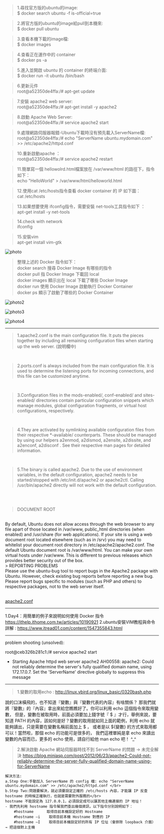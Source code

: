 > 1.尋找官方版的ubuntu的image: </br>
$ docker search ubuntu -f is-official=true </br>

> 2.將官方版的ubuntu的image給pull到本機來: </br> 
$ docker pull ubuntu </br>

> 3.查看本機下載的image檔: </br>
$ docker images </br>

> 4.查看正在運作中的 container </br>
$ docker ps -a </br>

> 5.進入並開啟 ubuntu 的 container 的終端介面: </br>
$ docker run -it ubuntu /bin/bash  </br>

> 6.更新元件 </br>
root@a52350de4ffa:/# apt-get update </br>

> 7.安裝 apache2 web server: </br>
root@a52350de4ffa:/# apt-get install -y apache2 </br>

> 8.啟動 Apache Web Server: </br>
root@a52350de4ffa:/# service apache2 start </br>

> 9.處理網路伺服器報錯-Ubuntu下載時沒有預先載入ServerName檔: </br>
root@a52350de4ffa:/# echo "ServerName ubuntu.mydomain.com" >> /etc/apache2/httpd.conf </br>

> 10.重新啟動apache ： </br>
root@a52350de4ffa:/# service apache2 restart </br>

> 11.簡單寫一個 hellowolrd.html檔案放在 /var/www/html 的路徑下，指令如下： </br>
echo "HelloWorld" > /var/www/html/helloworld.html </br>

> 12.使用cat /etc/hosts指令查看 docker container 的 IP 如下圖： </br>
cat /etc/hosts </br>

> 13.如果想要使用 ifconfig指令，需要安裝 net-tools工具指令如下 ： </br>
apt-get install -y net-tools </br>

> 14.check with network </br>
ifconfig </br>

> 15.安裝vim </br>
apt-get install vim-gtk </br>

![photo](https://github.com/michaelyenoke/docker_notebook_slider_examples/blob/main/06_networking_connect/apache_server.png)


> 整理上述的 Docker 指令如下： </br>
    docker search 搜尋 Docker Image 有哪些的指令 </br>
    docker pull 指 Docker Image 下載回 local  </br>
    docker images 顯示出在 local 下載了哪些 Docker Image </br>
    docker run 使用 Docker Image 啟動執行 Docker Container </br>
    docker ps 顯示了啟動了哪些的 Docker Container </br>

![photo2](https://github.com/michaelyenoke/docker_notebook_slider_examples/blob/main/06_networking_connect/apache_server02.png)
</br>

![photo3](https://github.com/michaelyenoke/docker_notebook_slider_examples/blob/main/06_networking_connect/apache_server03.png)
</br>

![photo4](https://github.com/michaelyenoke/docker_notebook_slider_examples/blob/main/06_networking_connect/apache_server04.png)
</br>

____

> 1.apache2.conf is the main configuration file. It puts the pieces together by including all remaining configuration files when starting up the web server. (說明欄中)
</br>

> 2.ports.conf is always included from the main configuration file. It is used to determine the listening ports for incoming connections, and this file can be customized anytime.
</br>

> 3.Configuration files in the mods-enabled/, conf-enabled/ and sites-enabled/ directories contain particular configuration snippets which manage modules, global configuration fragments, or virtual host configurations, respectively.
</br>

> 4.They are activated by symlinking available configuration files from their respective *-available/ counterparts. These should be managed by using our helpers a2enmod, a2dismod, a2ensite, a2dissite, and a2enconf, a2disconf . See their respective man pages for detailed information.
</br>

> 5.The binary is called apache2. Due to the use of environment variables, in the default configuration, apache2 needs to be started/stopped with /etc/init.d/apache2 or apache2ctl. Calling /usr/bin/apache2 directly will not work with the default configuration.
</br>
</br>

> DOCUMENT ROOT
</br>
By default, Ubuntu does not allow access through the web browser to any file apart of those located in /var/www, public_html directories (when enabled) and /usr/share (for web applications). If your site is using a web document root located elsewhere (such as in /srv) you may need to whitelist your document root directory in /etc/apache2/apache2.conf.
The default Ubuntu document root is /var/www/html. You can make your own virtual hosts under /var/www. This is different to previous releases which provides better security out of the box.
</br>
> REPORTING PROBLEMS
</br>
Please use the ubuntu-bug tool to report bugs in the Apache2 package with Ubuntu. However, check existing bug reports before reporting a new bug.
Please report bugs specific to modules (such as PHP and others) to respective packages, not to the web server itself.
</br>
</br>

[apache2.conf](https://github.com/michaelyenoke/docker_notebook_slider_examples/blob/main/06_networking_connect/apache2.conf)
____


1.Day4：用簡單的例子來說明如何使用 Docker 指令 https://ithelp.ithome.com.tw/articles/10190921
2.ubuntu安裝VIM教程與命令詳解 :  https://www.itread01.com/content/1547355843.html

____

problem shooting (unsolved):

root@ceb326b281c1:/# service apache2 start
 * Starting Apache httpd web server apache2
AH00558: apache2: Could not reliably determine the server's fully qualified domain name, using 172.17.0.7. Set the 'ServerName' directive globally to suppress this message

---

> 1.變數的取用echo : http://linux.vbird.org/linux_basic/0320bash.php

說的口沫橫飛的，也不知道『變數』與『變數代表的內容』有啥關係？ 那我們就將『變數』的『內容』拿出來給您瞧瞧好了。你可以利用 echo 這個指令來取用變數， 但是，變數在被取用時，前面必須要加上錢字號『 $ 』才行，舉例來說，要知道 PATH 的內容，該如何是好？變數的取用就如同上面的範例，利用 echo 就能夠讀出，只是需要在變數名稱前面加上 $ ， 或者是以 ${變數} 的方式來取用都可以！當然啦，那個 echo 的功能可是很多的， 我們這裡單純是拿 echo 來讀出變數的內容而已，更多的 echo 使用，請自行給他 man echo 吧！ ^_^

> 2.解決啟動 Apache 網站伺服器時找不到 ServerName 的問題  → 未完全解決
https://blog.miniasp.com/post/2012/06/23/apache2-Could-not-reliably-determine-the-server-fully-qualified-domain-name-using-for-ServerName
	
	解決方法:
	a.Step One:手動加入 ServerName 的 config 檔: echo "ServerName ubuntu.mydomain.com" >> /etc/apache2/httpd.conf </br>
    b.Step Two:問題要解決，就必須要設定正確的 /etc/hosts 內容，才能讓 IP 反查 hostname 的時候正確執行，也就是需要對外服務的</br>   
    hostname 不能設定為 127.0.0.1，必須設定成可以讓其他主機連接的 IP 地址！
    - 我們先利用 hostname 指令幫我們查出幾個資訊，以下指令分別說明如下：
        #hostname      取得目前本機設定好的 Hostname
        #hostname –i 	取得目前本機 Hostname 對應的 IP
        #hostname –I 	取得目前本機設定好的所有 IP 位址（會排除 loopback 介面） → 把這個對上主機


